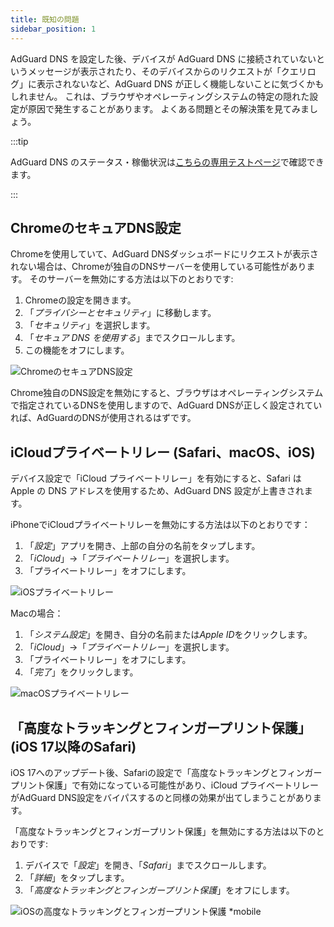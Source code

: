 ```yaml
---
title: 既知の問題
sidebar_position: 1
---
```


AdGuard DNS を設定した後、デバイスが AdGuard DNS に接続されていないというメッセージが表示されたり、そのデバイスからのリクエストが「クエリログ」に表示されないなど、AdGuard DNS が正しく機能しないことに気づくかもしれません。 これは、ブラウザやオペレーティングシステムの特定の隠れた設定が原因で発生することがあります。 よくある問題とその解決策を見てみましょう。

:::tip

AdGuard DNS のステータス・稼働状況は[こちらの専用テストページ](https://adguard.com/test.html)で確認できます。

:::

## ChromeのセキュアDNS設定

Chromeを使用していて、AdGuard DNSダッシュボードにリクエストが表示されない場合は、Chromeが独自のDNSサーバーを使用している可能性があります。 そのサーバーを無効にする方法は以下のとおりです:

1. Chromeの設定を開きます。
1. 「*プライバシーとセキュリティ*」に移動します。
1. 「*セキュリティ*」を選択します。
1. 「*セキュア DNS を使用する*」までスクロールします。
1. この機能をオフにします。

![ChromeのセキュアDNS設定](https://cdn.adtidy.org/content/kb/dns/private/solving_problems/known_issues/secure-dns.png)

Chrome独自のDNS設定を無効にすると、ブラウザはオペレーティングシステムで指定されているDNSを使用しますので、AdGuard DNSが正しく設定されていれば、AdGuardのDNSが使用されるはずです。

## iCloudプライベートリレー (Safari、macOS、iOS)

デバイス設定で「iCloud プライベートリレー」を有効にすると、Safari は Apple の DNS アドレスを使用するため、AdGuard DNS 設定が上書きされます。

iPhoneでiCloudプライベートリレーを無効にする方法は以下のとおりです：

1. 「*設定*」アプリを開き、上部の自分の名前をタップします。
1. 「*iCloud*」→「*プライベートリレー*」を選択します。
1. 「プライベートリレー」をオフにします。

![iOSプライベートリレー](https://cdn.adtidy.org/content/kb/dns/private/solving_problems/known_issues/private-relay.png)

Macの場合：

1. 「*システム設定*」を開き、自分の名前または*Apple ID*をクリックします。
1. 「*iCloud*」→「*プライベートリレー*」を選択します。
1. 「プライベートリレー」をオフにします。
1. 「*完了*」をクリックします。

![macOSプライベートリレー](https://cdn.adtidy.org/content/kb/dns/private/solving_problems/known_issues/mac-private-relay.png)

## 「高度なトラッキングとフィンガープリント保護」 (iOS 17以降のSafari)

iOS 17へのアップデート後、Safariの設定で「高度なトラッキングとフィンガープリント保護」で有効になっている可能性があり、iCloud プライベートリレーがAdGuard DNS設定をバイパスするのと同様の効果が出てしまうことがあります。

「高度なトラッキングとフィンガープリント保護」を無効にする方法は以下のとおりです:

1. デバイスで「*設定*」を開き、「*Safari*」までスクロールします。
1. 「*詳細*」をタップします。
1. 「*高度なトラッキングとフィンガープリント保護*」をオフにします。

![iOSの高度なトラッキングとフィンガープリント保護 *mobile](https://cdn.adtidy.org/content/kb/dns/private/solving_problems/known_issues/ios-tracking-and-fingerprinting.png)
